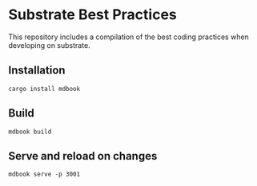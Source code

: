 # Substrate Best Practices

This repository includes a compilation of the best coding practices when developing on substrate.

## Installation

```shell
cargo install mdbook
```

## Build

```shell
mdbook build
```

## Serve and reload on changes

```shell
mdbook serve -p 3001
```
